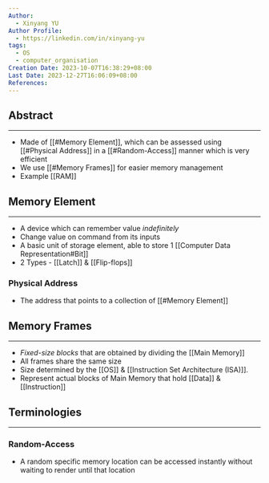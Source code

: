 ```yaml
---
Author:
  - Xinyang YU
Author Profile:
  - https://linkedin.com/in/xinyang-yu
tags:
  - OS
  - computer_organisation
Creation Date: 2023-10-07T16:38:29+08:00
Last Date: 2023-12-27T16:06:09+08:00
References: 
---
```

## Abstract
---
- Made of [[#Memory Element]], which can be assessed using [[#Physical Address]] in a [[#Random-Access]] manner which is very efficient
- We use [[#Memory Frames]] for easier memory management 
- Example [[RAM]]

## Memory Element
---
- A device which can remember value *indefinitely*
- Change value on command from its inputs
- A basic unit of storage element, able to store 1 [[Computer Data Representation#Bit]]
- 2 Types - [[Latch]] & [[Flip-flops]]

### Physical Address
- The address that points to a collection of [[#Memory Element]]

## Memory Frames
---
- *Fixed-size blocks* that are obtained by dividing the [[Main Memory]]
- All frames share the same size 
- Size determined by the [[OS]] & [[Instruction Set Architecture (ISA)]]. 
- Represent actual blocks of Main Memory that hold [[Data]] & [[Instruction]]



## Terminologies
---
### Random-Access
- A random specific memory location can be accessed instantly without waiting to render until that location 


